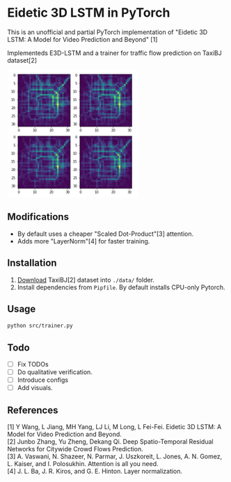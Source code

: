 # Eidetic 3D LSTM in PyTorch

This is an unofficial and partial PyTorch implementation of "Eidetic 3D LSTM: A Model for Video Prediction and Beyond" [1]

Implementeds E3D-LSTM and a trainer for traffic flow prediction on TaxiBJ dataset[2]

<img src="./taxibj.png" width="300" />

## Modifications
* By default uses a cheaper "Scaled Dot-Product"[3] attention.
* Adds more "LayerNorm"[4] for faster training.

## Installation

1. [Download](https://github.com/lucktroy/DeepST/tree/master/data/TaxiBJ) TaxiBJ[2] dataset into `./data/` folder.
2. Install dependencies from `Pipfile`. By default installs CPU-only Pytorch.

## Usage

```bash
python src/trainer.py
```

## Todo
* [ ] Fix TODOs
* [ ] Do qualitative verification.
* [ ] Introduce configs
* [ ] Add visuals. 

## References
[1] Y Wang, L Jiang, MH Yang, LJ Li, M Long, L Fei-Fei. Eidetic 3D LSTM: A Model for Video Prediction and Beyond.  
[2] Junbo Zhang, Yu Zheng, Dekang Qi. Deep Spatio-Temporal Residual Networks for Citywide Crowd Flows Prediction.  
[3] A. Vaswani, N. Shazeer, N. Parmar, J. Uszkoreit, L. Jones, A. N. Gomez, L. Kaiser, and I. Polosukhin. Attention is all you need.  
[4] J. L. Ba, J. R. Kiros, and G. E. Hinton. Layer normalization.  
